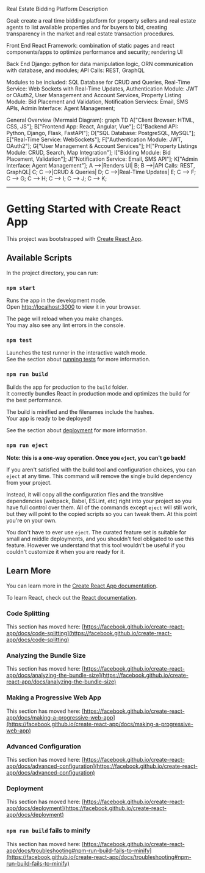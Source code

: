 Real Estate Bidding Platform Description

Goal: create a real time bidding platform for property sellers and real estate agents to list available properties and for buyers to bid, creating transparency in the market and real estate transaction procedures.

Front End React Framework: combination of static pages and react components/apps to optimize performance and security; rendering UI

Back End Django: python for data manipulation logic, ORN communication with database, and modules; API Calls: REST, GraphQL

Modules to be included: 
    SQL Database for CRUD and Queries, 
    Real-Time Service: Web Sockets with Real-Time Updates, 
    Authentication Module: JWT or OAuth2, 
    User Management and Account Services, 
    Property Listing Module: Bid Placement and Validation, 
    Notification Serviecs: Email, SMS APIs, 
    Admin Interface: Agent Management;

General Overview (Mermaid Diagram): 
    graph TD
        A["Client Browser: HTML, CSS, JS"];
        B["Frontend App: React, Angular, Vue"];
        C["Backend API: Python, Django, Flask, FastAPI"];
        D["SQL Database: PostgreSQL, MySQL"];
        E["Real-Time Service: WebSockets"];
        F["Authentication Module: JWT, OAuth2"];
        G["User Management & Account Services"];
        H["Property Listings Module: CRUD, Search, Map Integration"];
        I["Bidding Module: Bid Placement, Validation"];
        J["Notification Service: Email, SMS API"];
        K["Admin Interface: Agent Management"];
        A -->|Renders UI| B;
        B -->|API Calls: REST, GraphQL| C;
        C -->|CRUD & Queries| D;
        C -->|Real-Time Updates| E;
        C --> F;
        C --> G;
        C --> H;
        C --> I;
        C --> J;
        C --> K;

-----------------------------------------------------------------------------------------------------------------
# Getting Started with Create React App

This project was bootstrapped with [Create React App](https://github.com/facebook/create-react-app).

## Available Scripts

In the project directory, you can run:

### `npm start`

Runs the app in the development mode.\
Open [http://localhost:3000](http://localhost:3000) to view it in your browser.

The page will reload when you make changes.\
You may also see any lint errors in the console.

### `npm test`

Launches the test runner in the interactive watch mode.\
See the section about [running tests](https://facebook.github.io/create-react-app/docs/running-tests) for more information.

### `npm run build`

Builds the app for production to the `build` folder.\
It correctly bundles React in production mode and optimizes the build for the best performance.

The build is minified and the filenames include the hashes.\
Your app is ready to be deployed!

See the section about [deployment](https://facebook.github.io/create-react-app/docs/deployment) for more information.

### `npm run eject`

**Note: this is a one-way operation. Once you `eject`, you can't go back!**

If you aren't satisfied with the build tool and configuration choices, you can `eject` at any time. This command will remove the single build dependency from your project.

Instead, it will copy all the configuration files and the transitive dependencies (webpack, Babel, ESLint, etc) right into your project so you have full control over them. All of the commands except `eject` will still work, but they will point to the copied scripts so you can tweak them. At this point you're on your own.

You don't have to ever use `eject`. The curated feature set is suitable for small and middle deployments, and you shouldn't feel obligated to use this feature. However we understand that this tool wouldn't be useful if you couldn't customize it when you are ready for it.

## Learn More

You can learn more in the [Create React App documentation](https://facebook.github.io/create-react-app/docs/getting-started).

To learn React, check out the [React documentation](https://reactjs.org/).

### Code Splitting

This section has moved here: [https://facebook.github.io/create-react-app/docs/code-splitting](https://facebook.github.io/create-react-app/docs/code-splitting)

### Analyzing the Bundle Size

This section has moved here: [https://facebook.github.io/create-react-app/docs/analyzing-the-bundle-size](https://facebook.github.io/create-react-app/docs/analyzing-the-bundle-size)

### Making a Progressive Web App

This section has moved here: [https://facebook.github.io/create-react-app/docs/making-a-progressive-web-app](https://facebook.github.io/create-react-app/docs/making-a-progressive-web-app)

### Advanced Configuration

This section has moved here: [https://facebook.github.io/create-react-app/docs/advanced-configuration](https://facebook.github.io/create-react-app/docs/advanced-configuration)

### Deployment

This section has moved here: [https://facebook.github.io/create-react-app/docs/deployment](https://facebook.github.io/create-react-app/docs/deployment)

### `npm run build` fails to minify

This section has moved here: [https://facebook.github.io/create-react-app/docs/troubleshooting#npm-run-build-fails-to-minify](https://facebook.github.io/create-react-app/docs/troubleshooting#npm-run-build-fails-to-minify)
